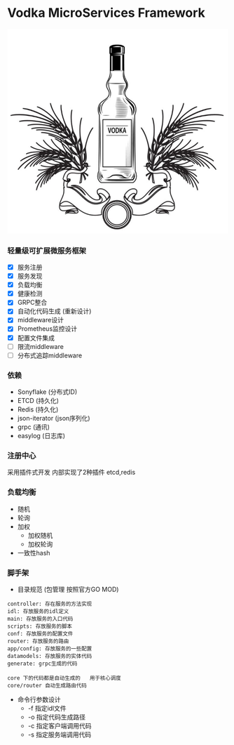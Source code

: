 # Vodka MicroServices Framework 

![](./README/vodka.png)
### 轻量级可扩展微服务框架
- [x] 服务注册             
- [x] 服务发现             
- [x] 负载均衡             
- [x] 健康检测             
- [x] GRPC整合            
- [x] 自动化代码生成   (重新设计)       
- [x] middleware设计       
- [x] Prometheus监控设计             
- [x] 配置文件集成          
- [ ] 限流middleware       
- [ ] 分布式追踪middleware  

### 依赖
- Sonyflake  (分布式ID)
- ETCD (持久化)
- Redis (持久化)
- json-iterator (json序列化)
- grpc (通讯)
- easylog (日志库)




### 注册中心
采用插件式开发
内部实现了2种插件  etcd,redis

### 负载均衡
- 随机
- 轮询
- 加权
    - 加权随机
    - 加权轮询
- 一致性hash

### 脚手架
- 目录规范  (包管理 按照官方GO MOD)
```
controller: 存在服务的方法实现
idl: 存放服务的idl定义
main: 存放服务的入口代码
scripts: 存放服务的脚本
conf: 存放服务的配置文件
router: 存放服务的路由
app/config: 存放服务的一些配置
datamodels: 存放服务的实体代码
generate: grpc生成的代码

core 下的代码都是自动生成的   用于核心调度
core/router 自动生成路由代码
```
- 命令行参数设计
    - -f 指定idl文件
    - -o 指定代码生成路径
    - -c 指定客户端调用代码
    - -s 指定服务端调用代码


